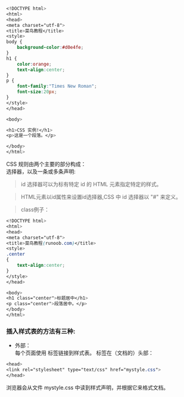 ```css
<!DOCTYPE html>
<html>
<head>
<meta charset="utf-8">
<title>菜鸟教程</title>
<style>
body {
	background-color:#d0e4fe;
}
h1 {
	color:orange;
	text-align:center;
}
p {
	font-family:"Times New Roman";
	font-size:20px;
}
</style>
</head>

<body>

<h1>CSS 实例!</h1>
<p>这是一个段落。</p>

</body>
</html>
```
CSS 规则由两个主要的部分构成：  
选择器，以及一条或多条声明:
>id 选择器可以为标有特定 id 的 HTML 元素指定特定的样式。

>HTML元素以id属性来设置id选择器,CSS 中 id 选择器以 "#" 来定义。

>class例子：
```css
<!DOCTYPE html>
<html>
<head>
<meta charset="utf-8"> 
<title>菜鸟教程(runoob.com)</title> 
<style>
.center
{
	text-align:center;
}
</style>
</head>

<body>
<h1 class="center">标题居中</h1>
<p class="center">段落居中。</p> 
</body>
</html>
```
### 插入样式表的方法有三种:
>
* 外部：  
每个页面使用 <link> 标签链接到样式表。 <link> 标签在（文档的）头部：
```css
<head>
<link rel="stylesheet" type="text/css" href="mystyle.css">
</head>
```
浏览器会从文件 mystyle.css 中读到样式声明，并根据它来格式文档。  

